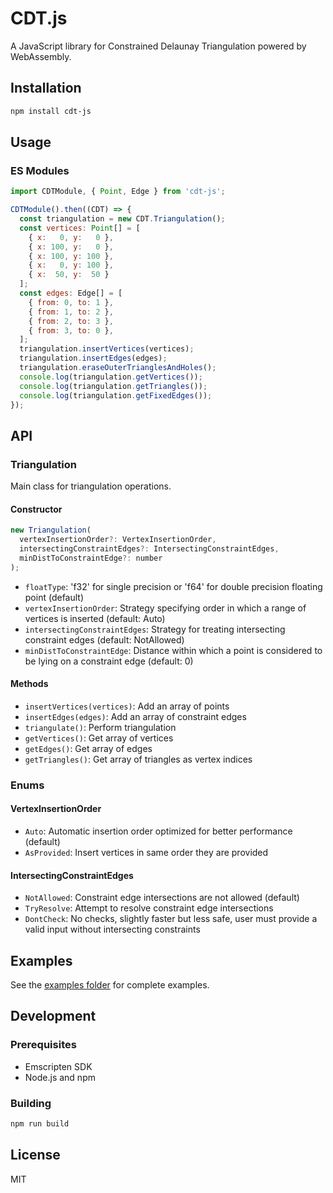 # CDT.js

A JavaScript library for Constrained Delaunay Triangulation powered by WebAssembly.

## Installation

```bash
npm install cdt-js
```

## Usage

### ES Modules

```javascript
import CDTModule, { Point, Edge } from 'cdt-js';

CDTModule().then((CDT) => {
  const triangulation = new CDT.Triangulation();
  const vertices: Point[] = [
    { x:   0, y:   0 },
    { x: 100, y:   0 },
    { x: 100, y: 100 },
    { x:   0, y: 100 },
    { x:  50, y:  50 }
  ];
  const edges: Edge[] = [
    { from: 0, to: 1 },
    { from: 1, to: 2 },
    { from: 2, to: 3 },
    { from: 3, to: 0 },
  ];
  triangulation.insertVertices(vertices);
  triangulation.insertEdges(edges);
  triangulation.eraseOuterTrianglesAndHoles();
  console.log(triangulation.getVertices());
  console.log(triangulation.getTriangles());
  console.log(triangulation.getFixedEdges());
});
```

## API

### Triangulation

Main class for triangulation operations.

#### Constructor

```javascript
new Triangulation(
  vertexInsertionOrder?: VertexInsertionOrder,
  intersectingConstraintEdges?: IntersectingConstraintEdges,
  minDistToConstraintEdge?: number
);
```

- `floatType`: 'f32' for single precision or 'f64' for double precision floating point (default)
- `vertexInsertionOrder`: Strategy specifying order in which a range of vertices is inserted (default: Auto)
- `intersectingConstraintEdges`: Strategy for treating intersecting constraint edges (default: NotAllowed)
- `minDistToConstraintEdge`: Distance within which a point is considered to be lying on a constraint edge (default: 0)

#### Methods

- `insertVertices(vertices)`: Add an array of points
- `insertEdges(edges)`: Add an array of constraint edges
- `triangulate()`: Perform triangulation
- `getVertices()`: Get array of vertices
- `getEdges()`: Get array of edges
- `getTriangles()`: Get array of triangles as vertex indices

### Enums

#### VertexInsertionOrder

- `Auto`: Automatic insertion order optimized for better performance (default)
- `AsProvided`: Insert vertices in same order they are provided

#### IntersectingConstraintEdges

- `NotAllowed`: Constraint edge intersections are not allowed (default)
- `TryResolve`: Attempt to resolve constraint edge intersections
- `DontCheck`: No checks, slightly faster but less safe, user must provide a valid input without intersecting constraints

## Examples

See the [examples folder](examples/) for complete examples.

## Development

### Prerequisites

- Emscripten SDK
- Node.js and npm

### Building

```bash
npm run build
```

## License

MIT
